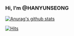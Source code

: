 ### Hi, I’m @HANYUNSEONG
[![Anurag's github stats](https://github-readme-stats.vercel.app/api?username=HANYUNSEONG)](https://github.com/anuraghazra/github-readme-stats)

[![Hits](https://hits.seeyoufarm.com/api/count/incr/badge.svg?url=https%3A%2F%2Fgithub.com%2FHANYUNSEONG&count_bg=%232E96C7&title_bg=%23555555&icon=&icon_color=%23E7E7E7&title=hits&edge_flat=false)](https://hits.seeyoufarm.com)
